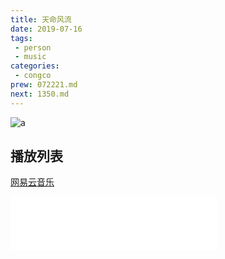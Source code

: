 ```yaml
---
title: 天命风流
date: 2019-07-16
tags:
 - person
 - music
categories:
 - congco
prew: 072221.md
next: 1350.md
---
```


![a](https://fastly.jsdelivr.net/gh/qbmzc/images/2021/202111230943537.png)

<!-- more -->

## 播放列表

[网易云音乐](https://music.163.com/#/user/home?id=100983702)

<iframe frameborder="no" border="0" marginwidth="0" marginheight="0" width=330 height=86 src="//music.163.com/outchain/player?type=2&id=555089268&auto=1&height=66"></iframe>